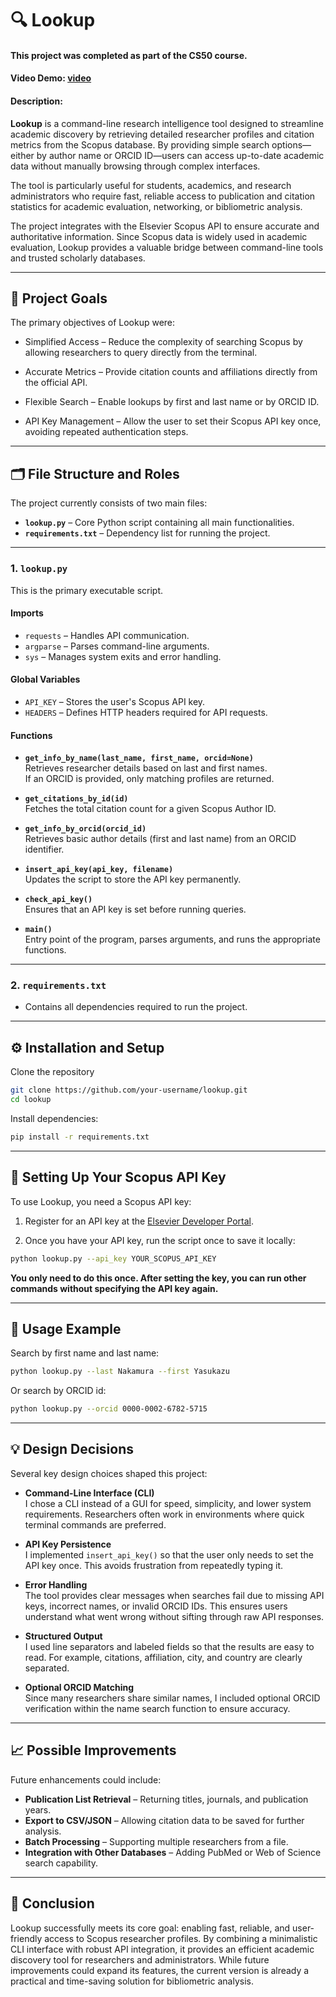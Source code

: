# 🔍 Lookup

#### This project was completed as part of the CS50 course.

#### Video Demo:  [video](https://www.youtube.com/watch?v=5m-e14IusHI)

#### Description:
**Lookup** is a command-line research intelligence tool designed to streamline academic discovery by retrieving detailed researcher profiles and citation metrics from the Scopus database. By providing simple search options—either by author name or ORCID ID—users can access up-to-date academic data without manually browsing through complex interfaces.

The tool is particularly useful for students, academics, and research administrators who require fast, reliable access to publication and citation statistics for academic evaluation, networking, or bibliometric analysis.

The project integrates with the Elsevier Scopus API to ensure accurate and authoritative information. Since Scopus data is widely used in academic evaluation, Lookup provides a valuable bridge between command-line tools and trusted scholarly databases.

---

## 🎯 Project Goals
The primary objectives of Lookup were:

- Simplified Access – Reduce the complexity of searching Scopus by allowing researchers to query directly from the terminal.

- Accurate Metrics – Provide citation counts and affiliations directly from the official API.

- Flexible Search – Enable lookups by first and last name or by ORCID ID.

- API Key Management – Allow the user to set their Scopus API key once, avoiding repeated authentication steps.

---
## 🗂 File Structure and Roles

The project currently consists of two main files:

- **`lookup.py`** – Core Python script containing all main functionalities.  
- **`requirements.txt`** – Dependency list for running the project.

---

### 1. `lookup.py`

This is the primary executable script.  

#### **Imports**
- `requests` – Handles API communication.  
- `argparse` – Parses command-line arguments.  
- `sys` – Manages system exits and error handling.  

#### **Global Variables**
- `API_KEY` – Stores the user's Scopus API key.  
- `HEADERS` – Defines HTTP headers required for API requests.  

#### **Functions**
- **`get_info_by_name(last_name, first_name, orcid=None)`**  
  Retrieves researcher details based on last and first names.  
  If an ORCID is provided, only matching profiles are returned.

- **`get_citations_by_id(id)`**  
  Fetches the total citation count for a given Scopus Author ID.

- **`get_info_by_orcid(orcid_id)`**  
  Retrieves basic author details (first and last name) from an ORCID identifier.

- **`insert_api_key(api_key, filename)`**  
  Updates the script to store the API key permanently.

- **`check_api_key()`**  
  Ensures that an API key is set before running queries.

- **`main()`**  
  Entry point of the program, parses arguments, and runs the appropriate functions.

---

### 2. `requirements.txt`

- Contains all dependencies required to run the project.

---

## ⚙️ Installation and Setup

Clone the repository
```bash
git clone https://github.com/your-username/lookup.git
cd lookup
```

Install dependencies:

```bash
pip install -r requirements.txt
```
---

## 🔑 Setting Up Your Scopus API Key

To use Lookup, you need a Scopus API key:

1. Register for an API key at the [Elsevier Developer Portal](https://dev.elsevier.com/).

2. Once you have your API key, run the script once to save it locally:


```bash
python lookup.py --api_key YOUR_SCOPUS_API_KEY
```

**You only need to do this once. After setting the key, you can run other commands without specifying the API key again.**

---

## 🚀 Usage Example

Search by first name and last name:

```bash
python lookup.py --last Nakamura --first Yasukazu
```

Or search by ORCID id:

```bash
python lookup.py --orcid 0000-0002-6782-5715
```
---

## 💡 Design Decisions

Several key design choices shaped this project:

- **Command-Line Interface (CLI)**  
  I chose a CLI instead of a GUI for speed, simplicity, and lower system requirements. Researchers often work in environments where quick terminal commands are preferred.

- **API Key Persistence**  
  I implemented `insert_api_key()` so that the user only needs to set the API key once. This avoids frustration from repeatedly typing it.

- **Error Handling**  
  The tool provides clear messages when searches fail due to missing API keys, incorrect names, or invalid ORCID IDs. This ensures users understand what went wrong without sifting through raw API responses.

- **Structured Output**  
  I used line separators and labeled fields so that the results are easy to read. For example, citations, affiliation, city, and country are clearly separated.

- **Optional ORCID Matching**  
  Since many researchers share similar names, I included optional ORCID verification within the name search function to ensure accuracy.

---

  ## 📈 Possible Improvements

Future enhancements could include:

- **Publication List Retrieval** – Returning titles, journals, and publication years.  
- **Export to CSV/JSON** – Allowing citation data to be saved for further analysis.  
- **Batch Processing** – Supporting multiple researchers from a file.  
- **Integration with Other Databases** – Adding PubMed or Web of Science search capability.  

---

## 🙌 Conclusion

Lookup successfully meets its core goal: enabling fast, reliable, and user-friendly access to Scopus researcher profiles. By combining a minimalistic CLI interface with robust API integration, it provides an efficient academic discovery tool for researchers and administrators. While future improvements could expand its features, the current version is already a practical and time-saving solution for bibliometric analysis.

